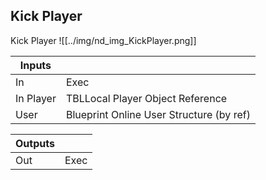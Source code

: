 ## Kick Player
Kick Player
![[../img/nd_img_KickPlayer.png]]

|Inputs||
|--|--|
| In | Exec |
| In Player | TBLLocal Player Object Reference |
| User | Blueprint Online User Structure (by ref) |

|Outputs||
|--|--|
| Out | Exec |
